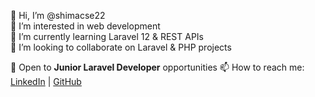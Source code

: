 👋 Hi, I’m @shimacse22  
👀 I’m interested in web development  
🌱 I’m currently learning Laravel 12 & REST APIs  
💞️ I’m looking to collaborate on Laravel & PHP projects 

🎯 Open to **Junior Laravel Developer** opportunities 
📫 How to reach me: [LinkedIn](https://www.linkedin.com/in/devshima) | [GitHub](https://github.com/shimacse22)  
